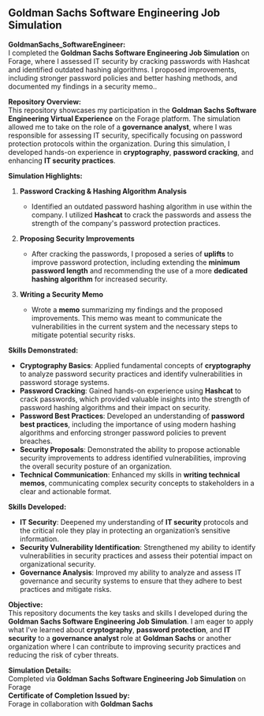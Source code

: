 ## Goldman Sachs Software Engineering Job Simulation

**GoldmanSachs_SoftwareEngineer:** <br>
I completed the **Goldman Sachs Software Engineering Job Simulation** on Forage, where I assessed IT security by cracking passwords with Hashcat and identified outdated hashing algorithms. I proposed improvements, including stronger password policies and better hashing methods, and documented my findings in a security memo..

**Repository Overview:**  
This repository showcases my participation in the **Goldman Sachs Software Engineering Virtual Experience** on the Forage platform. The simulation allowed me to take on the role of a **governance analyst**, where I was responsible for assessing IT security, specifically focusing on password protection protocols within the organization. During this simulation, I developed hands-on experience in **cryptography**, **password cracking**, and enhancing **IT security practices**.

**Simulation Highlights:**

1. **Password Cracking & Hashing Algorithm Analysis**  
   - Identified an outdated password hashing algorithm in use within the company. I utilized **Hashcat** to crack the passwords and assess the strength of the company's password protection practices.

2. **Proposing Security Improvements**  
   - After cracking the passwords, I proposed a series of **uplifts** to improve password protection, including extending the **minimum password length** and recommending the use of a more **dedicated hashing algorithm** for increased security.

3. **Writing a Security Memo**  
   - Wrote a **memo** summarizing my findings and the proposed improvements. This memo was meant to communicate the vulnerabilities in the current system and the necessary steps to mitigate potential security risks.

**Skills Demonstrated:**
- **Cryptography Basics**: Applied fundamental concepts of **cryptography** to analyze password security practices and identify vulnerabilities in password storage systems.
- **Password Cracking**: Gained hands-on experience using **Hashcat** to crack passwords, which provided valuable insights into the strength of password hashing algorithms and their impact on security.
- **Password Best Practices**: Developed an understanding of **password best practices**, including the importance of using modern hashing algorithms and enforcing stronger password policies to prevent breaches.
- **Security Proposals**: Demonstrated the ability to propose actionable security improvements to address identified vulnerabilities, improving the overall security posture of an organization.
- **Technical Communication**: Enhanced my skills in **writing technical memos**, communicating complex security concepts to stakeholders in a clear and actionable format.

**Skills Developed:**
- **IT Security**: Deepened my understanding of **IT security** protocols and the critical role they play in protecting an organization’s sensitive information.
- **Security Vulnerability Identification**: Strengthened my ability to identify vulnerabilities in security practices and assess their potential impact on organizational security.
- **Governance Analysis**: Improved my ability to analyze and assess IT governance and security systems to ensure that they adhere to best practices and mitigate risks.

**Objective:**  
This repository documents the key tasks and skills I developed during the **Goldman Sachs Software Engineering Job Simulation**. I am eager to apply what I’ve learned about **cryptography**, **password protection**, and **IT security** to a **governance analyst** role at **Goldman Sachs** or another organization where I can contribute to improving security practices and reducing the risk of cyber threats.

**Simulation Details:**  
Completed via **Goldman Sachs Software Engineering Job Simulation** on Forage  
**Certificate of Completion Issued by:**  
Forage in collaboration with **Goldman Sachs**
